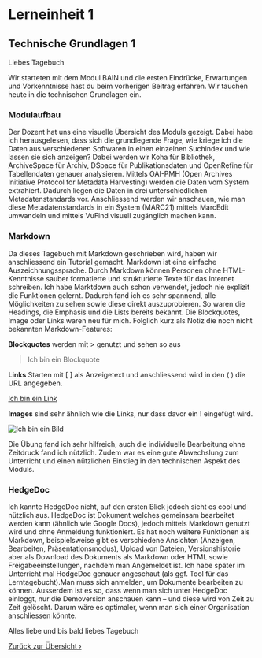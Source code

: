 # Lerneinheit 1

## Technische Grundlagen 1

Liebes Tagebuch

Wir starteten mit dem Modul BAIN und die ersten Eindrücke, Erwartungen und Vorkenntnisse hast du beim vorherigen Beitrag erfahren. Wir tauchen heute in die technischen Grundlagen ein.

### Modulaufbau
Der Dozent hat uns eine visuelle Übersicht des Moduls gezeigt. Dabei habe ich herausgelesen, dass sich die grundlegende Frage, wie kriege ich die Daten aus verschiedenen Softwaren in einen einzelnen Suchindex und wie lassen sie sich anzeigen? Dabei werden wir Koha für Bibliothek, ArchiveSpace für Archiv, DSpace für Publikationsdaten und OpenRefine für Tabellendaten genauer analysieren. Mittels OAI-PMH (Open Archives Initiative Protocol for Metadata Harvesting) werden die Daten vom System extrahiert. Dadurch liegen die Daten in drei unterschiedlichen Metadatenstandards vor. Anschliessend werden wir anschauen, wie man diese Metadatenstandards in ein System (MARC21) mittels MarcEdit umwandeln und mittels VuFind visuell zugänglich machen kann.
 

### Markdown
Da dieses Tagebuch mit Markdown geschrieben wird, haben wir anschliessend ein Tutorial gemacht. Markdown ist eine einfache Auszeichnungssprache. Durch Markdown können Personen ohne HTML-Kenntnisse sauber formatierte und strukturierte Texte für das Internet schreiben. Ich habe Marktdown auch schon verwendet, jedoch nie explizit die Funktionen gelernt. Dadurch fand ich es sehr spannend, alle Möglichkeiten zu sehen sowie diese direkt auszuprobieren. So waren die Headings, die Emphasis und die Lists bereits bekannt. Die Blockquotes, Image oder Links waren neu für mich. Folglich kurz als Notiz die noch nicht bekannten Markdown-Features:

**Blockquotes** werden mit > genutzt und sehen so aus

> Ich bin ein Blockquote

**Links** Starten mit [ ] als Anzeigetext und anschliessend wird in den ( ) die URL angegeben.

[Ich bin ein Link]( http://example.org)

**Images** sind sehr ähnlich wie die Links, nur dass davor ein ! eingefügt wird.

![Ich bin ein Bild](https://photo.vogelwarte.ch/galerie-2022/#pic-56)

Die Übung fand ich sehr hilfreich, auch die individuelle Bearbeitung ohne Zeitdruck fand ich nützlich. Zudem war es eine gute Abwechslung zum Unterricht und einen nützlichen Einstieg in den technischen Aspekt des Moduls.

### HedgeDoc
Ich kannte HedgeDoc nicht, auf den ersten Blick jedoch sieht es cool und nützlich aus. HedgeDoc ist Dokument welches gemeinsam bearbeitet werden kann (ähnlich wie Google Docs), jedoch mittels Markdown genutzt wird und ohne Anmeldung funktioniert. Es hat noch weitere Funktionen als Markdown, beispielsweise gibt es verschiedene Ansichten (Anzeigen, Bearbeiten, Präsentationsmodus), Upload von Dateien, Versionshistorie aber als Download des Dokuments als Markdown oder HTML sowie Freigabeeinstellungen, nachdem man Angemeldet ist. Ich habe später im Unterricht mal HedgeDoc genauer angeschaut (als ggf. Tool für das Lerntagebucht).Man muss sich anmelden, um Dokumente bearbeiten zu können. Ausserdem ist es so, dass wenn man sich unter HedgeDoc einloggt, nur die Demoversion anschauen kann – und diese wird von Zeit zu Zeit gelöscht. Darum wäre es optimaler, wenn man sich einer Organisation anschliessen könnte.  

Alles liebe und bis bald liebes Tagebuch


[Zurück zur Übersicht ›](../README.md)
